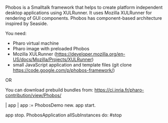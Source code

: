 Phobos is a Smalltalk framework that helps to create platform independent desktop applications using XULRunner. It uses Mozilla XULRunner for rendering of GUI components. Phobos has component-based architecture inspired by Seaside.

You need:
- Pharo virtual machine
- Pharo image with preloaded Phobos
- Mozilla XULRunner (https://developer.mozilla.org/en-US/docs/Mozilla/Projects/XULRunner)
- small JavaScript application and template files (git clone https://code.google.com/p/phobos-framework/)

OR 

You can download prebuild bundles from:
https://ci.inria.fr/pharo-contribution/view/Phobos/


| app |
app := PhobosDemo new.
app start.

app stop.
PhobosApplication allSubInstances do: #stop